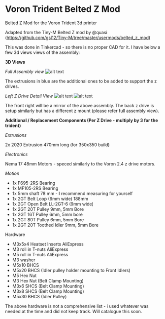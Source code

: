 # Voron Trident Belted Z Mod
Belted Z Mod for the Voron Trident 3d printer

Adapted from the Tiny-M Belted Z mod by @quasi (https://github.com/gsl12/Tiny-M/tree/master/usermods/belted_z_mod)

This was done in Tinkercad - so there is no proper CAD for it. I have below a few 3d views views of the assembly:

**3D Views**

*Full Assembly view*
![alt text](https://github.com/ankurv2k6/voron_trident_belted_z/blob/main/images/full_assembly.png)

The extrusions in blue are the additional ones to be added to support the z drives.


*Left Z Drive Detail View*
![alt text](https://github.com/ankurv2k6/voron_trident_belted_z/blob/main/images/z_drive_view_1.png)
![alt text](https://github.com/ankurv2k6/voron_trident_belted_z/blob/main/images/z_drive_view_2.png)

The front right will be a mirror of the above assembly. The back z drive is setup similarly but has a different z mount (please refer full assembly view).



**Additional / Replacement Components (Per Z Drive - multiply by 3 for the trident)**

*Extrusions*

2x 2020 Extrusion 470mm long (for 350x350 build)

*Electronics*

Nema 17 48mm Motors - speced similarly to the Voron 2.4 z drive motors.

*Motion* 

* 1x F695-2RS Bearing
* 1x MF105-2RS Bearing
* 1x 5mm shaft 78 mm - I recommend measuring for yourself
* 1x 2GT Belt Loop (6mm wide) 188mm
* 1x 2GT Open Belt LL-2GT-6 (9mm wide)
* 1x 2GT 20T Pulley 9mm, 5mm Bore
* 1x 2GT 16T Pulley 6mm, 5mm bore
* 1x 2GT 80T Pulley 6mm, 5mm Bore
* 1x 2GT 20T Toothed Idler 9mm, 5mm Bore 

Hardware
* M3x5x4 Heatset Inserts AliExpress
* M3 roll in T-nuts AliExpress
* M5 roll in T-nuts AliExpress
* M3 washer
* M5x10 BHCS
* M5x20 BHCS (Idler pulley holder mounting to Front Idlers)
* M5 Hex Nut 
* M3 Hex Nut (Belt Clamp Mounting)
* M3x6 SHCS (Belt Clamp Mounting)
* M3x8 SHCS (Belt Clamp Mounting)
* M5x30 BHCS (Idler Pulley)

The above hardware is not a comprehensive list - i used whatever was needed at the time and did not keep track. Will catalogue this soon.
